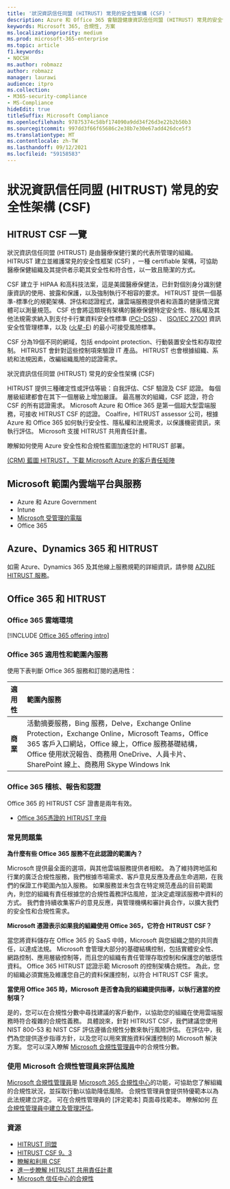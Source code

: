 ```yaml
---
title: '狀況資訊信任同盟 (HITRUST) 常見的安全性架構 (CSF) '
description: Azure 和 Office 365 會驗證健康資訊信任同盟 (HITRUST) 常見的安全性框架 (CSF) 。
keywords: Microsoft 365, 合規性, 方案
ms.localizationpriority: medium
ms.prod: microsoft-365-enterprise
ms.topic: article
f1.keywords:
- NOCSH
ms.author: robmazz
author: robmazz
manager: laurawi
audience: itpro
ms.collection:
- M365-security-compliance
- MS-Compliance
hideEdit: true
titleSuffix: Microsoft Compliance
ms.openlocfilehash: 97875374c58bf174090a9dd34f26d3e22b2b50b3
ms.sourcegitcommit: 997dd3f66f65686c2e38b7e30e67add426dce5f3
ms.translationtype: MT
ms.contentlocale: zh-TW
ms.lasthandoff: 09/12/2021
ms.locfileid: "59158583"
---
```

# <a name="health-information-trust-alliance-hitrust-common-security-framework-csf"></a>狀況資訊信任同盟 (HITRUST) 常見的安全性架構 (CSF) 

## <a name="hitrust-csf-overview"></a>HITRUST CSF 一覽

狀況資訊信任同盟 (HITRUST) 是由醫療保健行業的代表所管理的組織。 HITRUST 建立並維護常見的安全性框架 (CSF) ，一種 certifiable 架構，可協助醫療保健組織及其提供者示範其安全性和符合性，以一致且簡潔的方式。

CSF 建立于 HIPAA 和高科技法案，這是美國醫療保健法，已針對個別身分識別健康資訊的使用、披露和保護，以及強制執行不相容的要求。 HITRUST 提供一個基準-標準化的規範架構、評估和認證程式，讓雲端服務提供者和涵蓋的健康情況實體可以測量規范。 CSF 也會將這類現有架構的醫療保健特定安全性、隱私權及其他法規需求納入到支付卡行業資料安全性標準 ([PCI-DSS](https://www.microsoft.com/trustcenter/compliance/pci)) 、 [ISO/IEC 27001](https://www.microsoft.com/trustcenter/compliance/iso-iec-27001) 資訊安全性管理標準，以及 ([火星-E](https://www.microsoft.com/trustcenter/compliance/mars-e)) 的最小可接受風險標準。

CSF 分為19個不同的網域，包括 endpoint protection、行動裝置安全性和存取控制。 HITRUST 會針對這些控制項來驗證 IT 產品。 HITRUST 也會根據組織、系統和法規因素，改編組織風險的認證需求。

狀況資訊信任同盟 (HITRUST) 常見的安全性架構 (CSF) 

HITRUST 提供三種確定性或評估等級：自我評估、CSF 驗證及 CSF 認證。 每個層級組建都會在其下一個層級上增加嚴謹。 最高層次的組織，CSF 認證，符合 CSF 的所有認證需求。 Microsoft Azure 和 Office 365 是第一個超大型雲端服務，可接收 HITRUST CSF 的認證。 Coalfire，HITRUST assessor 公司，根據 Azure 和 Office 365 如何執行安全性、隱私權和法規需求，以保護機密資訊，來執行評估。 Microsoft 支援 HITRUST 共用責任計畫。

瞭解如何使用 Azure 安全性和合規性藍圖加速您的 HITRUST 部署。

[ (CRM) 藍圖 HITRUST，下載 Microsoft Azure 的客戶責任矩陣](https://servicetrust.microsoft.com/ViewPage/Blueprint?command=Download&downloadType=Document&downloadId=3ccde498-4761-4be0-be8b-cd8d379a3a4f&docTab=fc060920-cdb8-11e7-bacf-0bf52b09d912_Healthcare_Blueprint)

## <a name="microsoft-in-scope-cloud-platforms--services"></a>Microsoft 範圍內雲端平台與服務

- Azure 和 Azure Government
- Intune
- [Microsoft 受管理的電腦](/microsoft-365/managed-desktop/intro/compliance)
- Office 365

## <a name="azure-dynamics-365-and-hitrust"></a>Azure、Dynamics 365 和 HITRUST

如需 Azure、Dynamics 365 及其他線上服務規範的詳細資訊，請參閱 [AZURE HITRUST 服務](/azure/compliance/offerings/offering-hitrust)。

## <a name="office-365-and-hitrust"></a>Office 365 和 HITRUST

### <a name="office-365-cloud-environments"></a>Office 365 雲端環境

[!INCLUDE [Office 365 offering intro](../includes/o365-offering-introduction.md)]

### <a name="office-365-applicability-and-in-scope-services"></a>Office 365 適用性和範圍內服務

使用下表判斷 Office 365 服務和訂閱的適用性：

| **適用性** | **範圍內服務** |
|:------------------|:----------------------|
| **商業** | 活動摘要服務，Bing 服務，Delve，Exchange Online Protection，Exchange Online，Microsoft Teams，Office 365 客戶入口網站，Office 線上，Office 服務基礎結構，Office 使用狀況報告、商務用 OneDrive、人員卡片、SharePoint 線上、商務用 Skype Windows Ink |

### <a name="office-365-audits-reports-and-certificates"></a>Office 365 稽核、報告和認證

Office 365 的 HITRUST CSF 證書是兩年有效。

- [Office 365憑證的 HITRUST 字母](https://aka.ms/O365HITRUSTcertification)

### <a name="frequently-asked-questions"></a>常見問題集

**為什麼有些 Office 365 服務不在此認證的範圍內？**

Microsoft 提供最全面的選項，與其他雲端服務提供者相較。 為了維持跨地區和行業的廣泛合規性服務，我們根據市場需求、客戶意見反應及產品生命週期，在我們的保證工作範圍內加入服務。 如果服務並未包含在特定規范產品的目前範圍內，則您的組織有責任根據您的合規性義務評估風險，並決定處理該服務中資料的方式。 我們會持續收集客戶的意見反應，與管理機構和審計員合作，以擴大我們的安全性和合規性需求。

**Microsoft 憑證表示如果我的組織使用 Office 365，它符合 HITRUST CSF？**

當您將資料儲存在 Office 365 的 SaaS 中時，Microsoft 與您組織之間的共同責任，以達成法規。 Microsoft 會管理大部分的基礎結構控制，包括實體安全性、網路控制、應用層級控制等，而且您的組織有責任管理存取控制和保護您的敏感性資料。 Office 365 HITRUST 認證示範 Microsoft 的控制架構合規性。 為此，您的組織必須實施及維護您自己的資料保護控制，以符合 HITRUST CSF 需求。

**當使用 Office 365 時，Microsoft 是否會為我的組織提供指導，以執行適當的控制項？**

是的，您可以在合規性分數中尋找建議的客戶動作，以協助您的組織在使用雲端服務時符合複雜的合規性義務。 具體說來，針對 HITRUST CSF，我們建議您使用 NIST 800-53 和 NIST CSF 評估遵循合規性分數來執行風險評估。 在評估中，我們為您提供逐步指導方針，以及您可以用來實施資料保護控制的 Microsoft 解決方案。 您可以深入瞭解 [Microsoft 合規性管理員](/microsoft-365/compliance/compliance-manager)中的合規性分數。

### <a name="use-microsoft-compliance-manager-to-assess-your-risk"></a>使用 Microsoft 合規性管理員來評估風險

[Microsoft 合規性管理員](/microsoft-365/compliance/compliance-manager)是 [Microsoft 365 合規性中心](/microsoft-365/compliance/microsoft-365-compliance-center)的功能，可協助您了解組織的合規性狀況，並採取行動以協助降低風險。 合規性管理員會提供特優範本以為此法規建立評定。 可在合規性管理員的 [評定範本] 頁面尋找範本。 瞭解如何 [在合規性管理員中建立及管理評估](/microsoft-365/compliance/compliance-manager-assessments)。

### <a name="resources"></a>資源

- [HITRUST 同盟](https://hitrustalliance.net/)
- [HITRUST CSF 9。3](https://hitrustalliance.net/csf-license-agreement/)
- [瞭解和利用 CSF](https://hitrustalliance.net/understanding-leveraging-csf/)
- [進一步瞭解 HITRUST 共用責任計畫](https://go.microsoft.com/fwlink/p/?linkid=2100268)
- [Microsoft 信任中心的合規性](https://www.microsoft.com/trust-center/compliance/compliance-overview)
